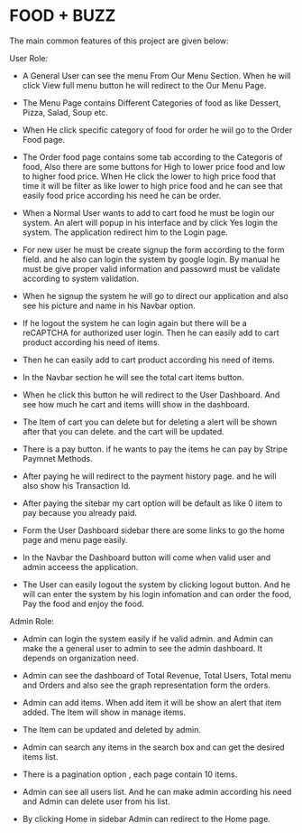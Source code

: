 # FOOD + BUZZ

The main common features of this project are given below:

User Role: 

* A General User can see the menu From Our Menu Section. When he will click View full menu button he will redirect to the Our Menu Page.

* The Menu Page contains Different Categories of food as like Dessert, Pizza, Salad, Soup etc.

* When He click specific category of food for order he wiil go to the Order Food page. 

* The Order food page contains some tab according to the Categoris of food, Also there are some buttons for High to lower price food and low to higher food price. When He click the lower to high price food that time it will be filter as like lower to high price food and he can see that easily food price according his need he can be order.

* When a Normal User wants to add to cart food he must be login our system. An alert will popup in his interface and by click Yes login the system. The application redirect him to the Login page.

* For new user he must be create signup the form according to the form field. and he also can login the system by google login. By manual he must be give proper valid information and passowrd must be validate according to system validation.

* When he signup the system he will go to direct our application and also see his picture and name in his Navbar option.

* If he logout the system he can login again but there will be a reCAPTCHA for authorized user login. Then he can easily add to cart product according his need of items.

* Then he can easily add to cart product according his need of items.

* In the Navbar section he will see the total cart items button.

* When he click this button he will redirect to the User Dashboard. And see how much he cart and items willl show in the dashboard.

* The Item of cart you can delete but for deleting a alert will be shown after that you can delete. and the cart will be updated.

* There is a pay button. if he wants to pay the items he can pay by Stripe Paymnet Methods.

* After paying he will redirect to the payment history page. and he will also show his Transaction Id.

* After paying the sitebar my cart option will be default as like 0  iitem to pay because you already paid.

* Form the User Dashboard sidebar there are some links to go the home page and menu page easily.

* In the Navbar the Dashboard button will come when valid user and admin acceess the application.

* The User can easily logout the system by clicking logout button. And he will can enter the system by his login infomation and can order the food, Pay the food and enjoy the food.


Admin Role: 


* Admin can login the system easily if he valid admin. and Admin can make the a general user to admin to see the admin dashboard. It depends on organization need.

* Admin can see the dashboard of Total Revenue, Total Users, Total menu and Orders and also see the graph representation form the orders.

* Admin can add items. When add item it will be show an alert that item added. The Item will show in manage items.

* The Item can be updated and deleted by admin.

* Admin can search any items in the search box and can get the desired items list.

* There is a pagination option , each page contain 10 items.

* Admin can see all users list. And he can make admin according his need and Admin can delete user from his list.

* By clicking Home in sidebar Admin can redirect to the Home page.